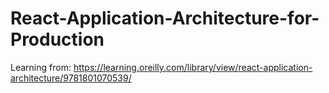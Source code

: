 # React-Application-Architecture-for-Production

Learning from: https://learning.oreilly.com/library/view/react-application-architecture/9781801070539/ 
